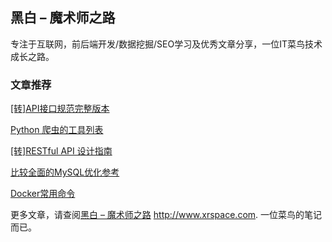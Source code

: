 ## 黑白 – 魔术师之路

专注于互联网，前后端开发/数据挖掘/SEO学习及优秀文章分享，一位IT菜鸟技术成长之路。

### 文章推荐

[[转]API接口规范完整版本](http://www.xrspace.com/708.html)

[Python 爬虫的工具列表](http://www.xrspace.com/631.html)

[[转]RESTful API 设计指南](http://www.xrspace.com/585.html)

[比较全面的MySQL优化参考](http://www.xrspace.com/469.html)

[Docker常用命令](http://www.xrspace.com/610.html)

更多文章，请查阅[黑白 – 魔术师之路](http://www.xrspace.com/) http://www.xrspace.com. 一位菜鸟的笔记而已。
